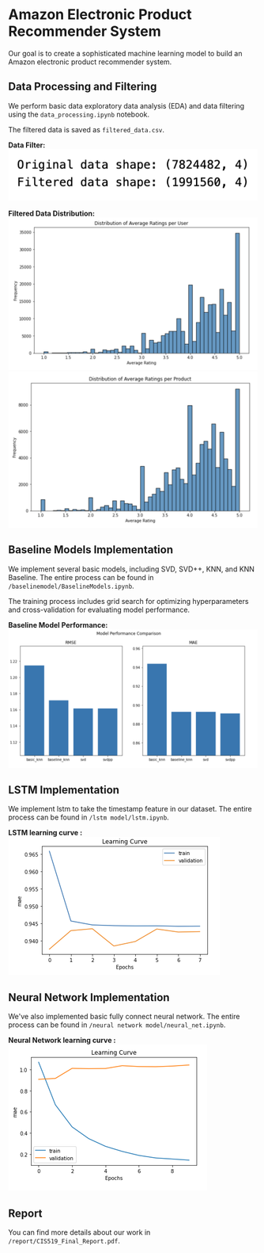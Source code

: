 # Amazon Electronic Product Recommender System

Our goal is to create a sophisticated machine learning model to build an Amazon electronic product recommender system.

## Data Processing and Filtering

We perform basic data exploratory data analysis (EDA) and data filtering using the `data_processing.ipynb` notebook.

The filtered data is saved as `filtered_data.csv`.

**Data Filter:**
![Data Filter](./figures/data_filter.png)

**Filtered Data Distribution:**
![Filtered Data - Average User](./figures/after_avguser.jpg)
![Filtered Data - Average Product](./figures/after_avgproduct.jpg)

## Baseline Models Implementation

We implement several basic models, including SVD, SVD++, KNN, and KNN Baseline. The entire process can be found in `/baselinemodel/BaselineModels.ipynb`.

The training process includes grid search for optimizing hyperparameters and cross-validation for evaluating model performance.

**Baseline Model Performance:**
![Baseline Model Performance](./figures/baseline_performance.jpg)

## LSTM Implementation

We implement lstm to take the timestamp feature in our dataset. The entire process can be found in `/lstm model/lstm.ipynb`.

**LSTM learning curve :**
![LSTM learning curve](https://github.com/Jingxuan-Bao/Amazon_Product_Recommendation/blob/3065b013da3554c327e987c971a3658ed180be46/lstm%20model/figure/learning_curve.png)

## Neural Network Implementation

We've also implemented basic fully connect neural network. The entire process can be found in `/neural network model/neural_net.ipynb`.

**Neural Network learning curve :**
![Neural Network learning curve](./figures/NN.png)

## Report

You can find more details about our work in `/report/CIS519_Final_Report.pdf`.
